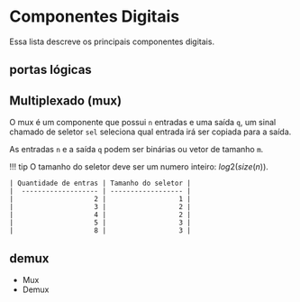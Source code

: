 # Componentes Digitais

Essa lista descreve os principais componentes digitais.

## portas lógicas

## Multiplexado (mux)

O mux é um componente que possui `n` entradas e uma saída `q`, um sinal chamado de seletor `sel` seleciona qual entrada irá ser copiada para a saída.

As entradas `n` e a saída `q` podem ser binárias ou vetor de tamanho `m`.


!!! tip
    O tamanho do seletor deve ser um numero inteiro: $log2(size(n))$. 
    
    | Quantidade de entras | Tamanho do seletor |
    |  ------------------- | ------------------ |
    |                    2 |                  1 |
    |                    3 |                  2 |
    |                    4 |                  2 |
    |                    5 |                  3 |
    |                    8 |                  3 |



## demux

- Mux
- Demux

